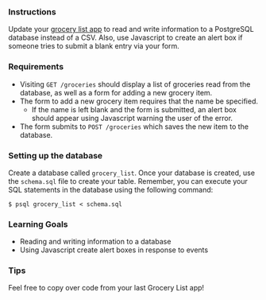 ### Instructions

Update your [grocery list app](/lessons/grocery-list)
to read and write information to a PostgreSQL database instead of a CSV. Also,
use Javascript to create an alert box if someone tries to submit a blank entry
via your form.

### Requirements

* Visiting `GET /groceries` should display a list of groceries read from the database, as well as a form for adding a new grocery item.
* The form to add a new grocery item requires that the name be specified.
  * If the name is left blank and the form is submitted, an alert box should appear using Javascript warning the user of the error.
* The form submits to `POST /groceries` which saves the new item to the database.

### Setting up the database

Create a database called `grocery_list`. Once your database is created, use the
`schema.sql` file to create your table. Remember, you can execute your SQL statements
in the database using the following command:
```
$ psql grocery_list < schema.sql
```

### Learning Goals

* Reading and writing information to a database
* Using Javascript create alert boxes in response to events

### Tips

Feel free to copy over code from your last Grocery List app!
